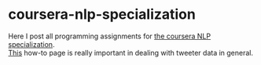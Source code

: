 # coursera-nlp-specialization
Here I post all programming assignments for [the coursera NLP specialization](https://www.coursera.org/specializations/natural-language-processing). \
[This](https://www.nltk.org/howto/twitter.html) how-to page is really important in dealing with tweeter data in general.
